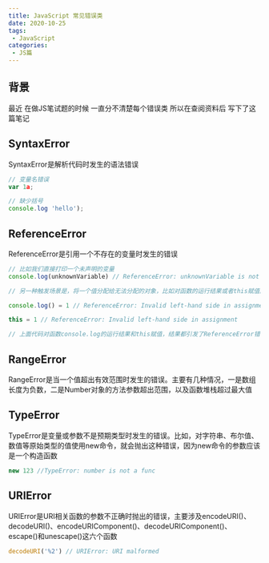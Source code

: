 ```yaml
---
title: JavaScript 常见错误类
date: 2020-10-25
tags:
 - JavaScript
categories:
 - JS篇
---
```



## 背景

最近 在做JS笔试题的时候 一直分不清楚每个错误类 所以在查阅资料后 写下了这篇笔记

<!--more-->

## SyntaxError

SyntaxError是解析代码时发生的语法错误

```js
// 变量名错误 
var 1a; 

// 缺少括号 
console.log 'hello');
```

## ReferenceError

ReferenceError是引用一个不存在的变量时发生的错误

```js
// 比如我们直接打印一个未声明的变量
console.log(unknownVariable) // ReferenceError: unknownVariable is not defined

// 另一种触发场景是，将一个值分配给无法分配的对象，比如对函数的运行结果或者this赋值。

console.log() = 1 // ReferenceError: Invalid left-hand side in assignment 

this = 1 // ReferenceError: Invalid left-hand side in assignment

// 上面代码对函数console.log的运行结果和this赋值，结果都引发了ReferenceError错误
```

## RangeError

RangeError是当一个值超出有效范围时发生的错误。主要有几种情况，一是数组长度为负数，二是Number对象的方法参数超出范围，以及函数堆栈超过最大值

## TypeError

TypeError是变量或参数不是预期类型时发生的错误。比如，对字符串、布尔值、数值等原始类型的值使用new命令，就会抛出这种错误，因为new命令的参数应该是一个构造函数

```js
new 123 //TypeError: number is not a func
```

## URIError

URIError是URI相关函数的参数不正确时抛出的错误，主要涉及encodeURI()、decodeURI()、encodeURIComponent()、decodeURIComponent()、escape()和unescape()这六个函数

```js
decodeURI('%2') // URIError: URI malformed
```